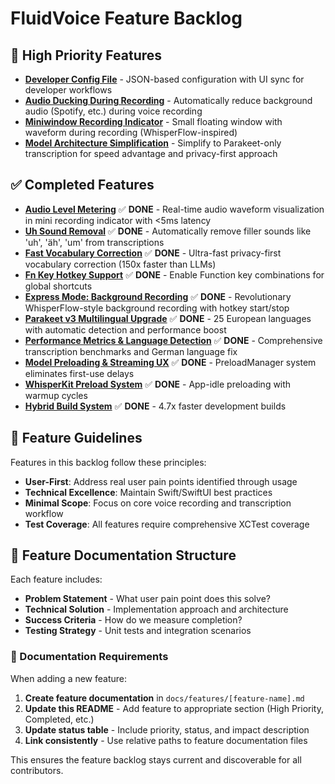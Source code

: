 # FluidVoice Feature Backlog

## 🚀 High Priority Features
- **[Developer Config File](developer-config-file-feature.md)** - JSON-based configuration with UI sync for developer workflows
- **[Audio Ducking During Recording](audio-ducking-feature.md)** - Automatically reduce background audio (Spotify, etc.) during voice recording
- **[Miniwindow Recording Indicator](miniwindow-recording-indicator.md)** - Small floating window with waveform during recording (WhisperFlow-inspired)
- **[Model Architecture Simplification](model-cleanup-feature.md)** - Simplify to Parakeet-only transcription for speed advantage and privacy-first approach

## ✅ Completed Features

- **[Audio Level Metering](done/audio-level-metering.md)** ✅ **DONE** - Real-time audio waveform visualization in mini recording indicator with <5ms latency
- **[Uh Sound Removal](done/uh-sound-removal-feature.md)** ✅ **DONE** - Automatically remove filler sounds like 'uh', 'äh', 'um' from transcriptions
- **[Fast Vocabulary Correction](done/fast-vocabulary-correction.md)** ✅ **DONE** - Ultra-fast privacy-first vocabulary correction (150x faster than LLMs)
- **[Fn Key Hotkey Support](done/fn-key-feature.md)** ✅ **DONE** - Enable Function key combinations for global shortcuts
- **[Express Mode: Background Recording](done/express-mode-background-recording.md)** ✅ **DONE** - Revolutionary WhisperFlow-style background recording with hotkey start/stop
- **[Parakeet v3 Multilingual Upgrade](done/parakeet-v3-multilingual-upgrade.md)** ✅ **DONE** - 25 European languages with automatic detection and performance boost
- **[Performance Metrics & Language Detection](done/performance-metrics-language-detection.md)** ✅ **DONE** - Comprehensive transcription benchmarks and German language fix
- **[Model Preloading & Streaming UX](done/model-preloading-feature.md)** ✅ **DONE** - PreloadManager system eliminates first-use delays
- **[WhisperKit Preload System](done/whisperkit-preload-system.md)** ✅ **DONE** - App-idle preloading with warmup cycles
- **[Hybrid Build System](done/hybrid-build-system.md)** ✅ **DONE** - 4.7x faster development builds


## 🎯 Feature Guidelines

Features in this backlog follow these principles:
- **User-First**: Address real user pain points identified through usage
- **Technical Excellence**: Maintain Swift/SwiftUI best practices
- **Minimal Scope**: Focus on core voice recording and transcription workflow
- **Test Coverage**: All features require comprehensive XCTest coverage

## 📁 Feature Documentation Structure

Each feature includes:
- **Problem Statement** - What user pain point does this solve?
- **Technical Solution** - Implementation approach and architecture
- **Success Criteria** - How do we measure completion?
- **Testing Strategy** - Unit tests and integration scenarios

### 📝 Documentation Requirements

When adding a new feature:

1. **Create feature documentation** in `docs/features/[feature-name].md`
2. **Update this README** - Add feature to appropriate section (High Priority, Completed, etc.)
3. **Update status table** - Include priority, status, and impact description
4. **Link consistently** - Use relative paths to feature documentation files

This ensures the feature backlog stays current and discoverable for all contributors.